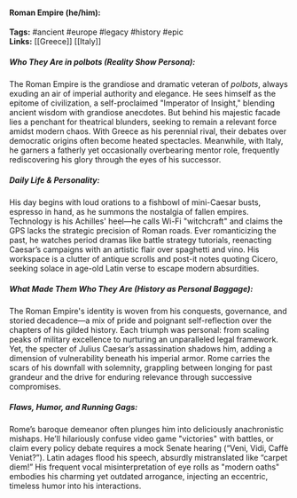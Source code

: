 #### Roman Empire (he/him):  
**Tags:** #ancient #europe #legacy #history #epic  
**Links:** [[Greece]] [[Italy]]

##### Who They Are in *polbots* (Reality Show Persona):  
The Roman Empire is the grandiose and dramatic veteran of *polbots*, always exuding an air of imperial authority and elegance. He sees himself as the epitome of civilization, a self-proclaimed "Imperator of Insight," blending ancient wisdom with grandiose anecdotes. But behind his majestic facade lies a penchant for theatrical blunders, seeking to remain a relevant force amidst modern chaos. With Greece as his perennial rival, their debates over democratic origins often become heated spectacles. Meanwhile, with Italy, he garners a fatherly yet occasionally overbearing mentor role, frequently rediscovering his glory through the eyes of his successor.

##### Daily Life & Personality:  
His day begins with loud orations to a fishbowl of mini-Caesar busts, espresso in hand, as he summons the nostalgia of fallen empires. Technology is his Achilles' heel—he calls Wi-Fi "witchcraft" and claims the GPS lacks the strategic precision of Roman roads. Ever romanticizing the past, he watches period dramas like battle strategy tutorials, reenacting Caesar’s campaigns with an artistic flair over spaghetti and vino. His workspace is a clutter of antique scrolls and post-it notes quoting Cicero, seeking solace in age-old Latin verse to escape modern absurdities.

##### What Made Them Who They Are (History as Personal Baggage):  
The Roman Empire's identity is woven from his conquests, governance, and storied decadence—a mix of pride and poignant self-reflection over the chapters of his gilded history. Each triumph was personal: from scaling peaks of military excellence to nurturing an unparalleled legal framework. Yet, the specter of Julius Caesar’s assassination shadows him, adding a dimension of vulnerability beneath his imperial armor. Rome carries the scars of his downfall with solemnity, grappling between longing for past grandeur and the drive for enduring relevance through successive compromises.

##### Flaws, Humor, and Running Gags:  
Rome’s baroque demeanor often plunges him into deliciously anachronistic mishaps. He’ll hilariously confuse video game "victories" with battles, or claim every policy debate requires a mock Senate hearing (“Veni, Vidi, Caffè Veniat?”). Latin adages flood his speech, absurdly mistranslated like “carpet diem!” His frequent vocal misinterpretation of eye rolls as "modern oaths" embodies his charming yet outdated arrogance, injecting an eccentric, timeless humor into his interactions.